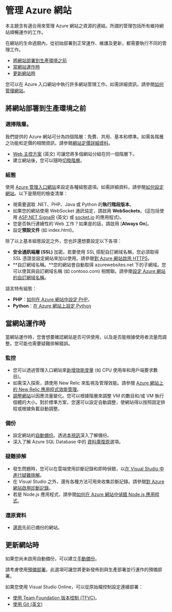 ﻿<properties title="Manage an Azure website" pageTitle="管理 Azure 網站" description="管理 Microsoft Azure 網站的資源連結。" services="web-sites" solutions="web" documentationCenter="" authors="mwasson" videoId="" scriptId="" manager="wpickett" />

<tags ms.service="web-sites" ms.workload="web" ms.tgt_pltfrm="na" ms.devlang="na" ms.topic="article" ms.date="09/16/2014" ms.author="mwasson" />

# 管理 Azure 網站

本主題含有適合用來管理 Azure 網站之資源的連結。所謂的管理包括所有維持網站順暢運作的工作。 

在網站的生命週期內，從初始部署到正常運作、維護及更新，都需要執行不同的管理工作。

- [將網站部署到生產環境之前]
- [當網站運作時]
- [更新網站時]

您可以在 Azure 入口網站中執行許多網站管理工作。如需詳細資訊，請參閱[如何管理網站](http://azure.microsoft.com/zh-tw/documentation/articles/web-sites-manage/)。

## 將網站部署到生產環境之前

### 選擇階層。

我們提供的 Azure 網站可分為四個階層：免費、共用、基本和標準。如需各階層之功能和定價的相關資訊，請參閱[網站定價詳細資料](http://azure.microsoft.com/zh-tw/pricing/details/websites/)。 

- [Web 主控方案](http://azure.microsoft.com/zh-tw/documentation/articles/azure-web-sites-web-hosting-plans-in-depth-overview) (英文) 可讓您將多個網站分組在同一個階層下。
- 建立網站後，您可以隨時[切換階層](http://azure.microsoft.com/zh-tw/documentation/articles/web-sites-scale/)。

### 組態

使用 [Azure 管理入口網站](https://manage.windowsazure.com/)來設定各種組態選項。如需詳細資料，請參閱[如何設定網站](http://azure.microsoft.com/zh-tw/documentation/articles/web-sites-configure/)。以下是簡短的檢查清單：

- 視需要選取 .NET、PHP、Java 或 Python 的**執行階段版本**。
- 如果您的網站使用 WebSocket 通訊協定，請啟用 **WebSockets**。(這包括使用 [ASP.NET SignalR](http://www.asp.net/signalr) (英文) 或 [socket.io](http://azure.microsoft.com/zh-tw/documentation/articles/web-sites-nodejs-chat-app-socketio/) 的應用程式)。
- 您是否執行連續性的 Web 工作？如果是的話，請啟用 [**Always On**]。
- 設定**預設文件** (如 index.html)。

除了以上基本組態設定之外，您也許還想要設定以下各項：

- **安全通訊端層 (SSL)** 加密。若要使用 SSL 搭配自訂網域名稱，您必須取得 SSL 憑證並設定網站來加以使用。請參閱[對 Azure 網站啟用 HTTPS](http://azure.microsoft.com/zh-tw/documentation/articles/web-sites-configure-ssl-certificate/)。
- **自訂網域名稱。**您的網站會自動取得 azurewebsites.net 下的子網域。您可以使其與自訂網域名稱 (如 contoso.com) 相關聯。請參閱[設定 Azure 網站的自訂網域名稱](http://azure.microsoft.com/zh-tw/documentation/articles/web-sites-custom-domain-name/)。

語言特有組態：

- **PHP**：[如何在 Azure 網站中設定 PHP](http://azure.microsoft.com/zh-tw/documentation/articles/web-sites-php-configure/)。
- **Python**：[在 Azure 網站上設定 Python](http://azure.microsoft.com/zh-tw/documentation/articles/web-sites-python-configure/)


## 當網站運作時

當網站運作時，您會想要確認網站是否可供使用，以及是否能根據使用者流量而調整。您可能也需要疑難排解錯誤。

### 監控

- 您可以透過管理入口網站來[新增效能度量](http://azure.microsoft.com/zh-tw/documentation/articles/web-sites-monitor) (如 CPU 使用率和用戶端要求數目)。
- 如需深入探索，請使用 New Relic 來監視及管理效能。請參閱 [Azure 網站上的 New Relic 應用程式效能管理](http://azure.microsoft.com/zh-tw/documentation/articles/store-new-relic-web-sites-dotnet-application-performance-management/)。
- [調整網站](http://azure.microsoft.com/zh-tw/documentation/articles/web-sites-scale/)以因應流量變化。您可以根據階層來調整 VM 的數目和/或 VM 執行個體的大小。對於標準方案，您還可以設定自動調整，使網站得以按照固定排程或根據負載自動調整。 
 
### 備份

- 設定網站的[自動備份](http://azure.microsoft.com/zh-tw/documentation/articles/web-sites-backup/)。透過[本視訊](http://azure.microsoft.com/zh-tw/documentation/videos/azure-websites-automatic-and-easy-backup/)深入了解備份。
- 深入了解 Azure SQL Database 中的 [資料庫復原](http://msdn.microsoft.com/zh-tw/library/azure/hh852669.aspx)選項。

### 疑難排解

- 發生問題時，您可以在雲端使用診斷記錄和即時偵錯，以[在 Visual Studio 中進行疑難排解](http://azure.microsoft.com/zh-tw/documentation/articles/web-sites-dotnet-troubleshoot-visual-studio/#remotedebug)。 
- 在 Visual Studio 之外，還有各種方法可用來收集診斷記錄。請參閱[對 Azure 網站啟用診斷記錄](http://azure.microsoft.com/zh-tw/documentation/articles/web-sites-enable-diagnostic-log/)。
- 若是 Node.js 應用程式，請參閱[如何在 Azure 網站中偵錯 Node.js 應用程式](http://azure.microsoft.com/zh-tw/documentation/articles/web-sites-nodejs-debug/)。

### 還原資料

- [還原](http://azure.microsoft.com/zh-tw/documentation/articles/web-sites-restore/)先前已備份的網站。


## 更新網站時

如果您尚未啟用自動備份，可以建立[手動備份](http://azure.microsoft.com/zh-tw/documentation/articles/web-sites-backup/)。

請考慮使用[預備部署](http://azure.microsoft.com/zh-tw/documentation/articles/web-sites-staged-publishing/)。此選項可讓您將更新發佈到與生產部署並行運作的預備部署。 

如果您使用 Visual Studio Online，可以從原始檔控制設定連續部署：

- [使用 Team Foundation 版本控制 (TFVC)](http://azure.microsoft.com/zh-tw/documentation/articles/cloud-services-continuous-delivery-use-vso/)。
- [使用 Git (英文)](http://azure.microsoft.com/zh-tw/documentation/articles/cloud-services-continuous-delivery-use-vso-git/)
 

 
<!-- Anchors. -->


[將網站部署到生產環境之前]: #before-you-deploy-your-site-to-production
[當網站運作時]: #while-your-website-is-running
[更新網站時]: #when-you-update-your-website

 
